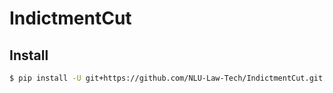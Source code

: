 # IndictmentCut
## Install
```bash
$ pip install -U git+https://github.com/NLU-Law-Tech/IndictmentCut.git
```